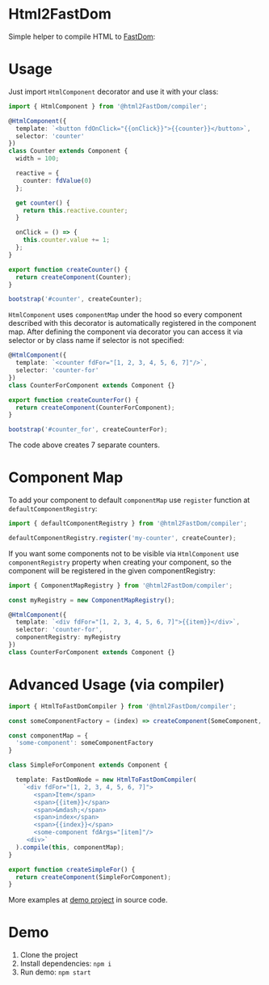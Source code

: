 # Html2FastDom

Simple helper to compile HTML to [FastDom](https://github.com/PxyUp/FastDom/):

# Usage

Just import `HtmlComponent` decorator and use it with your class:

```ts
import { HtmlComponent } from '@html2FastDom/compiler';

@HtmlComponent({
  template: `<button fdOnClick="{{onClick}}">{{counter}}</button>`,
  selector: 'counter'
})
class Counter extends Component {
  width = 100;

  reactive = {
    counter: fdValue(0)
  };

  get counter() {
    return this.reactive.counter;
  }

  onClick = () => {
    this.counter.value += 1;
  };
}

export function createCounter() {
  return createComponent(Counter);
}

bootstrap('#counter', createCounter);
```

`HtmlComponent` uses `componentMap` under the hood so every component described
with this decorator is automatically registered in the component map.
After defining the component via decorator you can access it via selector or by
class name if selector is not specified:

```ts
@HtmlComponent({
  template: `<counter fdFor="[1, 2, 3, 4, 5, 6, 7]"/>`,
  selector: 'counter-for'
})
class CounterForComponent extends Component {}

export function createCounterFor() {
  return createComponent(CounterForComponent);
}

bootstrap('#counter_for', createCounterFor);
```

The code above creates 7 separate counters.

# Component Map

To add your component to default `componentMap` use `register` function at `defaultComponentRegistry`:

```ts
import { defaultComponentRegistry } from '@html2FastDom/compiler';

defaultComponentRegistry.register('my-counter', createCounter);
```

If you want some components not to be visible via `HtmlComponent` use
`componentRegistry` property when creating your component, so the component
will be registered in the given componentRegistry:

```ts
import { ComponentMapRegistry } from '@html2FastDom/compiler';

const myRegistry = new ComponentMapRegistry();

@HtmlComponent({
  template: `<div fdFor="[1, 2, 3, 4, 5, 6, 7]">{{item}}</div>`,
  selector: 'counter-for',
  componentRegistry: myRegistry
})
class CounterForComponent extends Component {}
```


# Advanced Usage (via compiler)

```ts
import { HtmlToFastDomCompiler } from '@html2FastDom/compiler';

const someComponentFactory = (index) => createComponent(SomeComponent, index)

const componentMap = {
  'some-component': someComponentFactory
}

class SimpleForComponent extends Component {

  template: FastDomNode = new HtmlToFastDomCompiler(
    `<div fdFor="[1, 2, 3, 4, 5, 6, 7]">
       <span>Item</span>
       <span>{{item}}</span>
       <span>&mdash;</span>
       <span>index</span>
       <span>{{index}}</span>
       <some-component fdArgs="[item]"/>
     <div>`
  ).compile(this, componentMap);
}

export function createSimpleFor() {
  return createComponent(SimpleForComponent);
}
```

More examples at [demo project](https://github.com/RyuuGan/html2FastDom/tree/master/apps/demo/src/app/components) in source code.

# Demo

1. Clone the project
2. Install dependencies: `npm i`
3. Run demo: `npm start`